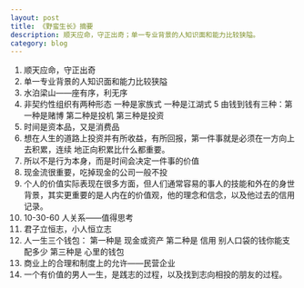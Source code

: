```yaml
---
layout: post
title: 《野蛮生长》摘要
description: 顺天应命，守正出奇；单一专业背景的人知识面和能力比较狭隘。
category: blog
---
```

 

 1. 顺天应命，守正出奇
 2. 单一专业背景的人知识面和能力比较狭隘
 3. 水泊梁山——座有序，利无序
 4. 非契约性组织有两种形态 一种是家族式 一种是江湖式
 5 由钱到钱有三种：第一种是赌博 第二种是投机 第三种是投资
 6. 时间是资本品，又是消费品
 7. 想在人生的道路上投资并有所收益，有所回报，第一件事就是必须在一方向上去积累，连续
地正向积累比什么都重要。
 8. 所以不是行为本身，而是时间会决定一件事的价值
 9. 现金流很重要，吃掉现金的公司一般不投
 10. 个人的价值实际表现在很多方面，但人们通常容易的事人的技能和外在的身世背景，其实更重要的是人内在的价值观，他的理念和信念，以及他过去的信用记录。
 11. 10-30-60 人关系——值得思考
 12. 君子立恒志，小人恒立志
 13. 人一生三个钱包： 第一种是 现金或资产 第二种是 信用 别人口袋的钱你能支配多少 第三种是 心里的钱包
 14. 商业上的合理和制度上的允许——民营企业
 15. 一个有价值的男人一生，是践志的过程，以及找到志向相投的朋友的过程。

